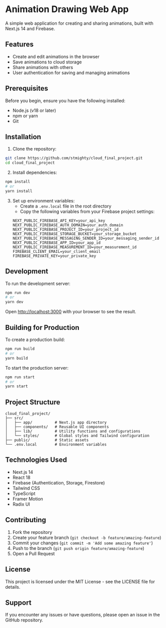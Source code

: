 # Animation Drawing Web App

A simple web application for creating and sharing animations, built with Next.js 14 and Firebase.

## Features

- Create and edit animations in the browser
- Save animations to cloud storage
- Share animations with others
- User authentication for saving and managing animations

## Prerequisites

Before you begin, ensure you have the following installed:
- Node.js (v18 or later)
- npm or yarn
- Git

## Installation

1. Clone the repository:
```bash
git clone https://github.com/stmighty/cloud_final_project.git
cd cloud_final_project
```

2. Install dependencies:
```bash
npm install
# or
yarn install
```

3. Set up environment variables:
   - Create a `.env.local` file in the root directory
   - Copy the following variables from your Firebase project settings:
   ```
   NEXT_PUBLIC_FIREBASE_API_KEY=your_api_key
   NEXT_PUBLIC_FIREBASE_AUTH_DOMAIN=your_auth_domain
   NEXT_PUBLIC_FIREBASE_PROJECT_ID=your_project_id
   NEXT_PUBLIC_FIREBASE_STORAGE_BUCKET=your_storage_bucket
   NEXT_PUBLIC_FIREBASE_MESSAGING_SENDER_ID=your_messaging_sender_id
   NEXT_PUBLIC_FIREBASE_APP_ID=your_app_id
   NEXT_PUBLIC_FIREBASE_MEASUREMENT_ID=your_measurement_id
   FIREBASE_CLIENT_EMAIL=your_client_email
   FIREBASE_PRIVATE_KEY=your_private_key
   ```

## Development

To run the development server:

```bash
npm run dev
# or
yarn dev
```

Open [http://localhost:3000](http://localhost:3000) with your browser to see the result.

## Building for Production

To create a production build:

```bash
npm run build
# or
yarn build
```

To start the production server:

```bash
npm run start
# or
yarn start
```

## Project Structure

```
cloud_final_project/
├── src/
│   ├── app/          # Next.js app directory
│   ├── components/   # Reusable UI components
│   ├── lib/          # Utility functions and configurations
│   └── styles/       # Global styles and Tailwind configuration
├── public/           # Static assets
└── .env.local        # Environment variables
```

## Technologies Used

- Next.js 14
- React 18
- Firebase (Authentication, Storage, Firestore)
- Tailwind CSS
- TypeScript
- Framer Motion
- Radix UI

## Contributing

1. Fork the repository
2. Create your feature branch (`git checkout -b feature/amazing-feature`)
3. Commit your changes (`git commit -m 'Add some amazing feature'`)
4. Push to the branch (`git push origin feature/amazing-feature`)
5. Open a Pull Request

## License

This project is licensed under the MIT License - see the LICENSE file for details.

## Support

If you encounter any issues or have questions, please open an issue in the GitHub repository.
